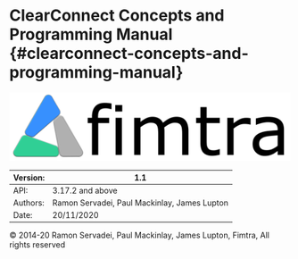 # ClearConnect Concepts and Programming Manual {#clearconnect-concepts-and-programming-manual}

![](assets/image1.png)

| Version: | 1.1 |
| --- | --- |
| API: | 3.17.2 and above |
| Authors: | Ramon Servadei, Paul Mackinlay, James Lupton |
| Date: | 20/11/2020 |

© 2014-20 Ramon Servadei, Paul Mackinlay, James Lupton, Fimtra, All rights reserved

